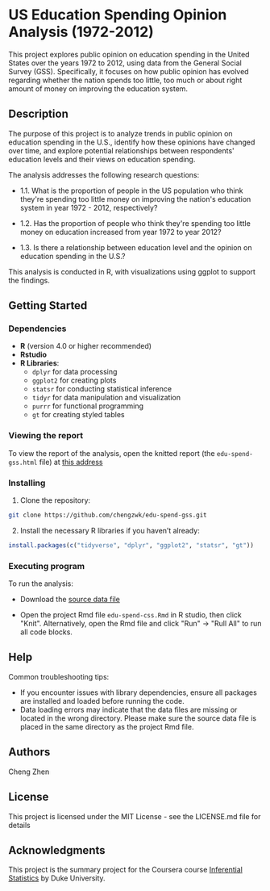 # US Education Spending Opinion Analysis (1972-2012)

This project explores public opinion on education spending in the United States over the years 1972 to 2012, using data from the General Social Survey (GSS). Specifically, it focuses on how public opinion has evolved regarding whether the nation spends too little, too much or about right amount of money on improving the education system.

## Description

The purpose of this project is to analyze trends in public opinion on education spending in the U.S., identify how these opinions have changed over time, and explore potential relationships between respondents' education levels and their views on education spending.

The analysis addresses the following research questions:

* 1.1. What is the proportion of people in the US population who think they're spending too little money on improving the nation's education system in year 1972 - 2012, respectively?

* 1.2. Has the proportion of people who think they're spending too little money on education increased from year 1972 to year 2012?

* 1.3. Is there a relationship between education level and the opinion on education spending in the U.S.? 

This analysis is conducted in R, with visualizations using ggplot to support the findings.

## Getting Started

### Dependencies

- **R** (version 4.0 or higher recommended)
- **Rstudio**
- **R Libraries**:
  - `dplyr` for data processing
  - `ggplot2` for creating plots
  - `statsr` for conducting statistical inference
  - `tidyr` for data manipulation and visualization
  - `purrr` for functional programming
  - `gt` for creating styled tables
  
### Viewing the report

To view the report of the analysis, open the knitted report (the `edu-spend-gss.html` file) at [this address](https://html-preview.github.io/?url=https://github.com/chengzwk/edu-spend-gss/blob/main/edu-spend-gss.html)

### Installing

1. Clone the repository:

```bash
git clone https://github.com/chengzwk/edu-spend-gss.git
```

2. Install the necessary R libraries if you haven’t already:

```R
install.packages(c("tidyverse", "dplyr", "ggplot2", "statsr", "gt"))
```

### Executing program

To run the analysis:

- Download the [source data file](https://d3c33hcgiwev3.cloudfront.net/_5db435f06000e694f6050a2d43fc7be3_gss.Rdata?Expires=1730160000&Signature=MPGaI-fvURqnHr6LHr6zFElCDHUs2800~MfIG76QzO~EgG92SdJ3zZM4RtqqfT1x7F2KUetH0e18KP7HbMrLhLiQSdhlVX1-Z5MItiYUBMpjJ-Q0-IDQ6~gQGV7SKx0GT4Kev~-ObTuG~58WqLYvRUoUpczpThMrvFNpnQCsKiI_&Key-Pair-Id=APKAJLTNE6QMUY6HBC5A)

- Open the project Rmd file `edu-spend-css.Rmd` in R studio, then click "Knit". Alternatively, open the Rmd file and click "Run" -> "Rull All" to run all code blocks.


## Help

Common troubleshooting tips:

- If you encounter issues with library dependencies, ensure all packages are installed and loaded before running the code.
- Data loading errors may indicate that the data files are missing or located in the wrong directory. Please make sure the source data file is placed in the same directory as the project Rmd file.

## Authors

Cheng Zhen

## License

This project is licensed under the MIT License - see the LICENSE.md file for details

## Acknowledgments

This project is the summary project for the Coursera course [Inferential Statistics](https://www.coursera.org/learn/inferential-statistics-intro/home/module/1) by Duke University.
